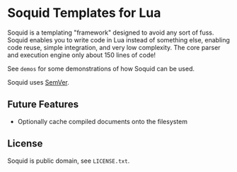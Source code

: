 # Soquid Templates for Lua
Soquid is a templating "framework" designed to avoid any sort of fuss. Soquid enables you to write code in Lua instead of something else, enabling code reuse, simple integration, and very low complexity. The core parser and execution engine only about 150 lines of code!

See `demos` for some demonstrations of how Soquid can be used.

Soquid uses [SemVer](http://semver.org/).

## Future Features
- Optionally cache compiled documents onto the filesystem

## License
Soquid is public domain, see `LICENSE.txt`.